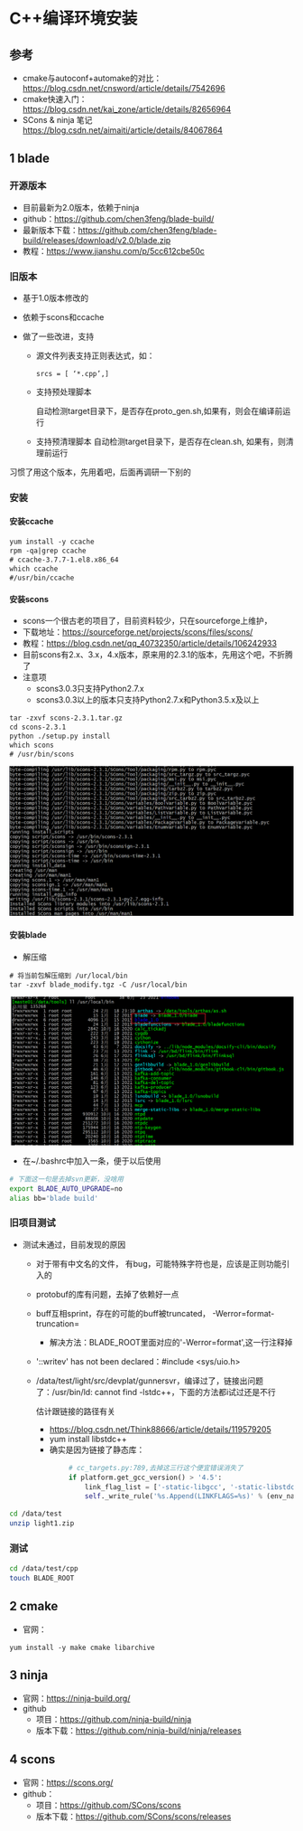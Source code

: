 # C++编译环境安装

## 参考

- cmake与autoconf+automake的对比：https://blog.csdn.net/cnsword/article/details/7542696
- cmake快速入门：https://blog.csdn.net/kai_zone/article/details/82656964
- SCons & ninja 笔记 https://blog.csdn.net/aimaiti/article/details/84067864

## 1 blade

### 开源版本

- 目前最新为2.0版本，依赖于ninja
- github：https://github.com/chen3feng/blade-build/
- 最新版本下载：https://github.com/chen3feng/blade-build/releases/download/v2.0/blade.zip
- 教程：https://www.jianshu.com/p/5cc612cbe50c

### 旧版本

- 基于1.0版本修改的

- 依赖于scons和ccache

- 做了一些改进，支持

  - 源文件列表支持正则表达式，如：

    ```pyt
    srcs = [ ‘*.cpp’,]
    ```

  - 支持预处理脚本

    自动检测target目录下，是否存在proto_gen.sh,如果有，则会在编译前运行

  - 支持预清理脚本
    自动检测target目录下，是否存在clean.sh, 如果有，则清理前运行

习惯了用这个版本，先用着吧，后面再调研一下别的

### 安装

#### 安装ccache

```ba
yum install -y ccache
rpm -qa|grep ccache
# ccache-3.7.7-1.el8.x86_64
which ccache
#/usr/bin/ccache
```



#### 安装scons

- scons一个很古老的项目了，目前资料较少，只在sourceforge上维护，
- 下载地址：https://sourceforge.net/projects/scons/files/scons/
- 教程：https://blog.csdn.net/qq_40732350/article/details/106242933
- 目前scons有2.x、3.x，4.x版本，原来用的2.3.1的版本，先用这个吧，不折腾了
- 注意项
  - scons3.0.3只支持Python2.7.x
  - scons3.0.3以上的版本只支持Python2.7.x和Python3.5.x及以上

```ba
tar -zxvf scons-2.3.1.tar.gz 
cd scons-2.3.1
python ./setup.py install
which scons
# /usr/bin/scons
```

![1651375131455](images/1651375131455.png)

#### 安装blade

- 解压缩

```bas
# 将当前包解压缩到 /ur/local/bin
tar -zxvf blade_modify.tgz -C /usr/local/bin
```

![1651375512719](images/1651375512719.png)

- 在~/.bashrc中加入一条，便于以后使用

```bash
# 下面这一句是去掉svn更新，没啥用
export BLADE_AUTO_UPGRADE=no
alias bb='blade build'
```

### 旧项目测试

- 测试未通过，目前发现的原因

  - 对于带有中文名的文件， 有bug，可能特殊字符也是，应该是正则功能引入的

  - protobuf的库有问题，去掉了依赖好一点

  - buff互相sprint，存在的可能的buff被truncated， -Werror=format-truncation=

    - 解决方法：BLADE_ROOT里面对应的'-Werror=format',这一行注释掉

  - '::writev' has not been declared：#include <sys/uio.h>

  - /data/test/light/src/devplat/gunnersvr，编译过了，链接出问题了：/usr/bin/ld: cannot find -lstdc++，下面的方法都i试过还是不行

    估计跟链接的路径有关

    - https://blog.csdn.net/Think88666/article/details/119579205
    -  yum install libstdc++
    - 确实是因为链接了静态库：

    ```py
            # cc_targets.py:789,去掉这三行这个便宜错误消失了
            if platform.get_gcc_version() > '4.5':
                link_flag_list = ['-static-libgcc', '-static-libstdc++']
                self._write_rule('%s.Append(LINKFLAGS=%s)' % (env_name, link_flag_list))
    ```

    

```bash
cd /data/test
unzip light1.zip

```



### 测试

```bash
cd /data/test/cpp
touch BLADE_ROOT

```

## 2 cmake

- 官网：

```b
yum install -y make cmake libarchive  

```

## 3 ninja

- 官网：https://ninja-build.org/
- github
  - 项目：https://github.com/ninja-build/ninja
  - 版本下载：https://github.com/ninja-build/ninja/releases

## 4 scons

- 官网：https://scons.org/
- github：
  - 项目：https://github.com/SCons/scons
  - 版本下载：https://github.com/SCons/scons/releases